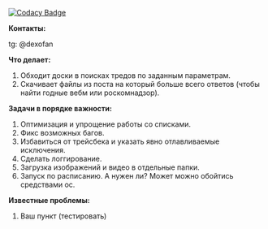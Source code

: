 [![Codacy Badge](https://api.codacy.com/project/badge/Grade/24c873da9fe940d7a718da2cd20e4a86)](https://www.codacy.com/app/fadedDexofan/dvach.crawler?utm_source=github.com&amp;utm_medium=referral&amp;utm_content=anonim-legivon/dvach.crawler&amp;utm_campaign=Badge_Grade)

**Контакты:**

tg: @dexofan

**Что делает:**
1. Обходит доски в поисках тредов по заданным параметрам.
2. Скачивает файлы из поста на который больше всего ответов (чтобы найти годные вебм или роскомнадзор).

**Задачи в порядке важности:**
1. Оптимизация и упрощение работы со списками.
2. Фикс возможных багов.
3. Избавиться от трейсбека и указать явно отлавливаемые исключения.
4. Сделать логгирование.
5. Загрузка изображений и видео в отдельные папки.
6. Запуск по расписанию. А нужен ли? Может можно обойтись средствами ос.

**Известные проблемы:**
1. Ваш пункт (тестировать)
